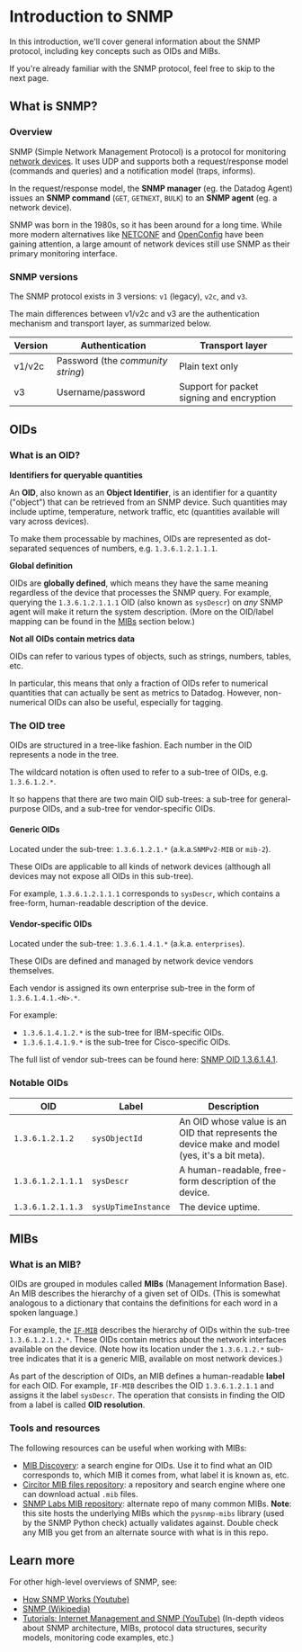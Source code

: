# Introduction to SNMP

In this introduction, we'll cover general information about the SNMP protocol, including key concepts such as OIDs and MIBs.

If you're already familiar with the SNMP protocol, feel free to skip to the next page.

## What is SNMP?

### Overview

SNMP (Simple Network Management Protocol) is a protocol for monitoring [network devices](https://en.wikipedia.org/wiki/Networking_hardware). It uses UDP and supports both a request/response model (commands and queries) and a notification model (traps, informs).

In the request/response model, the **SNMP manager** (eg. the Datadog Agent) issues an **SNMP command** (`GET`, `GETNEXT`, `BULK`) to an **SNMP agent** (eg. a network device).

SNMP was born in the 1980s, so it has been around for a long time. While more modern alternatives like [NETCONF](https://en.wikipedia.org/wiki/NETCONF) and [OpenConfig](https://github.com/openconfig) have been gaining attention, a large amount of network devices still use SNMP as their primary monitoring interface.

### SNMP versions

The SNMP protocol exists in 3 versions: `v1` (legacy), `v2c`, and `v3`.

The main differences between v1/v2c and v3 are the authentication mechanism and transport layer, as summarized below.

| Version | Authentication                    | Transport layer                           |
| ------- | --------------------------------- | ----------------------------------------- |
| v1/v2c  | Password (the _community string_) | Plain text only                           |
| v3      | Username/password                 | Support for packet signing and encryption |

## OIDs

### What is an OID?

**Identifiers for queryable quantities**

An **OID**, also known as an **Object Identifier**, is an identifier for a quantity ("object") that can be retrieved from an SNMP device. Such quantities may include uptime, temperature, network traffic, etc (quantities available will vary across devices).

To make them processable by machines, OIDs are represented as dot-separated sequences of numbers, e.g. `1.3.6.1.2.1.1.1`.

**Global definition**

OIDs are **globally defined**, which means they have the same meaning regardless of the device that processes the SNMP query. For example, querying the `1.3.6.1.2.1.1.1` OID (also known as `sysDescr`) on _any_ SNMP agent will make it return the system description. (More on the OID/label mapping can be found in the [MIBs](#mibs) section below.)

**Not all OIDs contain metrics data**

OIDs can refer to various types of objects, such as strings, numbers, tables, etc.

In particular, this means that only a fraction of OIDs refer to numerical quantities that can actually be sent as metrics to Datadog. However, non-numerical OIDs can also be useful, especially for tagging.

### The OID tree

OIDs are structured in a tree-like fashion. Each number in the OID represents a node in the tree.

The wildcard notation is often used to refer to a sub-tree of OIDs, e.g. `1.3.6.1.2.*`.

It so happens that there are two main OID sub-trees: a sub-tree for general-purpose OIDs, and a sub-tree for vendor-specific OIDs.

#### Generic OIDs

Located under the sub-tree: `1.3.6.1.2.1.*` (a.k.a.`SNMPv2-MIB` or `mib-2`).

These OIDs are applicable to all kinds of network devices (although all devices may not expose all OIDs in this sub-tree).

For example, `1.3.6.1.2.1.1.1` corresponds to `sysDescr`, which contains a free-form, human-readable description of the device.

#### Vendor-specific OIDs

Located under the sub-tree: `1.3.6.1.4.1.*` (a.k.a. `enterprises`).

These OIDs are defined and managed by network device vendors themselves.

Each vendor is assigned its own enterprise sub-tree in the form of `1.3.6.1.4.1.<N>.*`.

For example:

- `1.3.6.1.4.1.2.*` is the sub-tree for IBM-specific OIDs.
- `1.3.6.1.4.1.9.*` is the sub-tree for Cisco-specific OIDs.

The full list of vendor sub-trees can be found here: [SNMP OID 1.3.6.1.4.1](http://cric.grenoble.cnrs.fr/Administrateurs/Outils/MIBS/?oid=1.3.6.1.4.1).

### Notable OIDs

| OID               | Label               | Description                                                                                    |
| ----------------- | ------------------- | ---------------------------------------------------------------------------------------------- |
| `1.3.6.1.2.1.2`   | `sysObjectId`       | An OID whose value is an OID that represents the device make and model (yes, it's a bit meta). |
| `1.3.6.1.2.1.1.1` | `sysDescr`          | A human-readable, free-form description of the device.                                         |
| `1.3.6.1.2.1.1.3` | `sysUpTimeInstance` | The device uptime.                                                                             |

## MIBs

### What is an MIB?

OIDs are grouped in modules called **MIBs** (Management Information Base). An MIB describes the hierarchy of a given set of OIDs. (This is somewhat analogous to a dictionary that contains the definitions for each word in a spoken language.)

For example, the [`IF-MIB`](http://cric.grenoble.cnrs.fr/Administrateurs/Outils/MIBS/?module=IF-MIB) describes the hierarchy of OIDs within the sub-tree `1.3.6.1.2.1.2.*`. These OIDs contain metrics about the network interfaces available on the device. (Note how its location under the `1.3.6.1.2.*` sub-tree indicates that it is a generic MIB, available on most network devices.)

As part of the description of OIDs, an MIB defines a human-readable **label** for each OID. For example, `IF-MIB` describes the OID `1.3.6.1.2.1.1` and assigns it the label `sysDescr`. The operation that consists in finding the OID from a label is called **OID resolution**.

### Tools and resources

The following resources can be useful when working with MIBs:

- [MIB Discovery](http://cric.grenoble.cnrs.fr/Administrateurs/Outils/MIBS/): a search engine for OIDs. Use it to find what an OID corresponds to, which MIB it comes from, what label it is known as, etc.
- [Circitor MIB files repository](http://circitor.fr/Mibs/Mibs.php): a repository and search engine where one can download actual `.mib` files.
- [SNMP Labs MIB repository](https://github.com/KhulnaSoft/mibs.snmplabs.com/tree/master/asn1): alternate repo of many common MIBs. **Note**: this site hosts the underlying MIBs which the `pysnmp-mibs` library (used by the SNMP Python check) actually validates against. Double check any MIB you get from an alternate source with what is in this repo.

## Learn more

For other high-level overviews of SNMP, see:

- [How SNMP Works (Youtube)](https://www.youtube.com/watch?v=2IXP0TkwNJU)
- [SNMP (Wikipedia)](https://en.wikipedia.org/wiki/Simple_Network_Management_Protocol)
- [Tutorials: Internet Management and SNMP (YouTube)](https://www.youtube.com/playlist?list=PL4j_fCKQ7Bso1wGplcaF2pcDGeLVCuKHU) (In-depth videos about SNMP architecture, MIBs, protocol data structures, security models, monitoring code examples, etc.)

